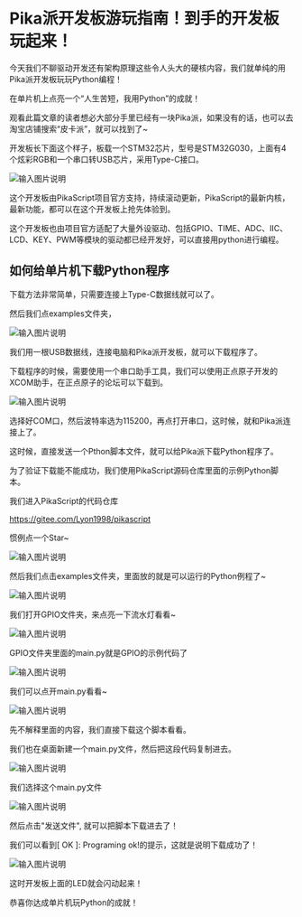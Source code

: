 # Pika派开发板游玩指南！到手的开发板玩起来！

今天我们不聊驱动开发还有架构原理这些令人头大的硬核内容，我们就单纯的用Pika派开发板玩玩Python编程！

在单片机上点亮一个“人生苦短，我用Python”的成就！

观看此篇文章的读者想必大部分手里已经有一块Pika派，如果没有的话，也可以去淘宝店铺搜索“皮卡派”，就可以找到了~

开发板长下面这个样子，板载一个STM32芯片，型号是STM32G030，上面有4个炫彩RGB和一个串口转USB芯片，采用Type-C接口。

![输入图片说明](https://images.gitee.com/uploads/images/2021/1122/193551_ac53c408_5521445.png "屏幕截图.png")

这个开发板由PikaScript项目官方支持，持续滚动更新，PikaScript的最新内核，最新功能，都可以在这个开发板上抢先体验到。

这个开发板也由项目官方适配了大量外设驱动、包括GPIO、TIME、ADC、IIC、LCD、KEY、PWM等模块的驱动都已经开发好，可以直接用python进行编程。

## 如何给单片机下载Python程序

下载方法非常简单，只需要连接上Type-C数据线就可以了。

然后我们点examples文件夹，

![输入图片说明](https://images.gitee.com/uploads/images/2021/1122/200332_3e87979e_5521445.png "屏幕截图.png")

我们用一根USB数据线，连接电脑和Pika派开发板，就可以下载程序了。

下载程序的时候，需要使用一个串口助手工具，我们可以使用正点原子开发的XCOM助手，在正点原子的论坛可以下载到。

![输入图片说明](https://images.gitee.com/uploads/images/2021/1122/200618_b8f264a8_5521445.png "屏幕截图.png")

选择好COM口，然后波特率选为115200，再点打开串口，这时候，就和Pika派连接上了。

这时候，直接发送一个Pthon脚本文件，就可以给Pika派下载Python程序了。

为了验证下载能不能成功，我们使用PikaScript源码仓库里面的示例Python脚本。

我们进入PikaScript的代码仓库

https://gitee.com/Lyon1998/pikascript

惯例点一个Star~

![输入图片说明](https://images.gitee.com/uploads/images/2021/1122/201054_c22a0714_5521445.png "屏幕截图.png")

然后我们点击examples文件夹，里面放的就是可以运行的Python例程了~

![输入图片说明](https://images.gitee.com/uploads/images/2021/1122/201133_2caa690c_5521445.png "屏幕截图.png")

我们打开GPIO文件夹，来点亮一下流水灯看看~

![输入图片说明](https://images.gitee.com/uploads/images/2021/1122/201304_ee6f19c7_5521445.png "屏幕截图.png")

GPIO文件夹里面的main.py就是GPIO的示例代码了

![输入图片说明](https://images.gitee.com/uploads/images/2021/1122/201351_226525cc_5521445.png "屏幕截图.png")

我们可以点开main.py看看~

![输入图片说明](https://images.gitee.com/uploads/images/2021/1122/201416_4e812a19_5521445.png "屏幕截图.png")

先不解释里面的内容，我们直接下载这个脚本看看。

我们也在桌面新建一个main.py文件，然后把这段代码复制进去。

![输入图片说明](https://images.gitee.com/uploads/images/2021/1122/201535_8f49da20_5521445.png "屏幕截图.png")

我们选择这个main.py文件

![输入图片说明](https://images.gitee.com/uploads/images/2021/1122/201639_79a783b1_5521445.png "屏幕截图.png")

然后点击"发送文件", 就可以把脚本下载进去了！

我们可以看到[ OK ]: Programing ok!的提示，这就是说明下载成功了！

![输入图片说明](https://images.gitee.com/uploads/images/2021/1122/201816_13337449_5521445.png "屏幕截图.png")

这时开发板上面的LED就会闪动起来！



恭喜你达成单片机玩Python的成就！

